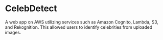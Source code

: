 # CelebDetect
A web app on AWS utilizing services such as Amazon Cognito, Lambda, S3, and Rekognition. This allowed users to identify celebrities from uploaded images.
